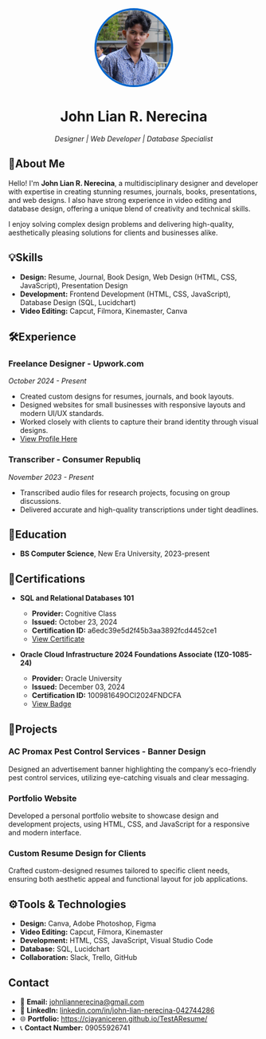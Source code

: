 <div align="center">
    <img src="photo_2024-07-29_00-52-26.jpg" alt="Profile Picture" style="border-radius: 50%; width: 150px; height: 150px; border: 4px solid #0066cc;">
    <h1>John Lian R. Nerecina</h1>
    <em>Designer | Web Developer | Database Specialist</em>
</div>

## 💼About Me

Hello! I'm **John Lian R. Nerecina**, a multidisciplinary designer and developer with expertise in creating stunning resumes, journals, books, presentations, and web designs. I also have strong experience in video editing and database design, offering a unique blend of creativity and technical skills.

I enjoy solving complex design problems and delivering high-quality, aesthetically pleasing solutions for clients and businesses alike.

## 💡Skills

- **Design:** Resume, Journal, Book Design, Web Design (HTML, CSS, JavaScript), Presentation Design
- **Development:** Frontend Development (HTML, CSS, JavaScript), Database Design (SQL, Lucidchart)
- **Video Editing:** Capcut, Filmora, Kinemaster, Canva

## 🛠Experience

### Freelance Designer - Upwork.com
*October 2024 - Present*
- Created custom designs for resumes, journals, and book layouts.
- Designed websites for small businesses with responsive layouts and modern UI/UX standards.
- Worked closely with clients to capture their brand identity through visual designs.
- [View Profile Here](https://www.upwork.com/freelancers/~018bab50f508d422a2?mp_source=share)

### Transcriber - Consumer Republiq
*November 2023 - Present*
- Transcribed audio files for research projects, focusing on group discussions.
- Delivered accurate and high-quality transcriptions under tight deadlines.

## 📖Education

- **BS Computer Science**, New Era University, 2023-present

## 📜Certifications

- **SQL and Relational Databases 101**
  - **Provider:** Cognitive Class
  - **Issued:** October 23, 2024
  - **Certification ID:** a6edc39e5d2f45b3aa3892fcd4452ce1
  - [View Certificate](https://courses.cognitiveclass.ai/certificates/a6edc39e5d2f45b3aa3892fcd4452ce1)
    
- **Oracle Cloud Infrastructure 2024 Foundations Associate (1Z0-1085-24)** 
  - **Provider:** Oracle University
  - **Issued:** December 03, 2024
  - **Certification ID:** 100981649OCI2024FNDCFA
  - [View Badge](https://catalog-education.oracle.com/pls/certview/sharebadge?id=360409B556FF2169F9AFDECC4CBCF6A9FE24E346BB722DF0FDEB236CAFFE50C3)

## 🔧Projects

### AC Promax Pest Control Services - Banner Design
Designed an advertisement banner highlighting the company’s eco-friendly pest control services, utilizing eye-catching visuals and clear messaging.

### Portfolio Website
Developed a personal portfolio website to showcase design and development projects, using HTML, CSS, and JavaScript for a responsive and modern interface.

### Custom Resume Design for Clients
Crafted custom-designed resumes tailored to specific client needs, ensuring both aesthetic appeal and functional layout for job applications.

## ⚙️Tools & Technologies

- **Design:** Canva, Adobe Photoshop, Figma
- **Video Editing:** Capcut, Filmora, Kinemaster
- **Development:** HTML, CSS, JavaScript, Visual Studio Code
- **Database:** SQL, Lucidchart
- **Collaboration:** Slack, Trello, GitHub

## Contact

- 📧 **Email:** johnliannerecina@gmail.com
- 🔗 **LinkedIn:** [linkedin.com/in/john-lian-nerecina-042744286](https://www.linkedin.com/in/john-lian-nerecina-042744286/)
- 🌐 **Portfolio:** https://cjayaniceren.github.io/TestAResume/ 
- 📞 **Contact Number:** 09055926741

